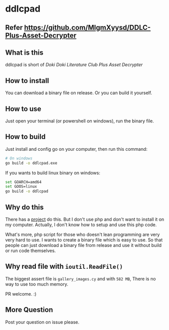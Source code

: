 # ddlcpad

## **Refer <https://github.com/MlgmXyysd/DDLC-Plus-Asset-Decrypter>**

## What is this

ddlcpad is short of *Doki Doki Literature Club Plus Asset Decrypter*

## How to install

You can download a binary file on release. Or you can build it yourself.

## How to use

Just open your terminal (or powershell on windows), run the binary file.

## How to build

Just install and config go on your computer, then run this command:

```bash
# On windows
go build -o ddlcpad.exe
```

If you wants to build linux binary on windows:

```bash
set GOARCH=amd64
set GOOS=linux
go build -o ddlcpad
```

## Why do this

There has a [project](https://github.com/MlgmXyysd/DDLC-Plus-Asset-Decrypter) do this. But I don't use php and don't want to install it on my computer. Actually, I don't know how to setup and use this php code.

What's more, php script for those who doesn't lean programming are very very hard to use. I wants to create a binary file which is easy to use. So that people can just download a binary file from release and use it without build or run code themselves.

## Why read file with `ioutil.ReadFile()`

The biggest assert file is `gallery_images.cy` and with `582 MB`, There is no way to use too much memory.

PR welcome. :)

## More Question

Post your question on issue please.